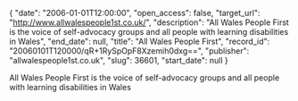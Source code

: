 {
  "date": "2006-01-01T12:00:00", 
  "open_access": false, 
  "target_url": "http://www.allwalespeople1st.co.uk/", 
  "description": "All Wales People First is the voice of self-advocacy groups and all people with learning disabilities in Wales", 
  "end_date": null, 
  "title": "All Wales People First", 
  "record_id": "20060101T120000/qR+1RySpOpF8Xzemih0dxg==", 
  "publisher": "allwalespeople1st.co.uk", 
  "slug": 36601, 
  "start_date": null
}

All Wales People First is the voice of self-advocacy groups and all people with learning disabilities in Wales